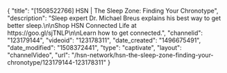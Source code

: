 {
    "title": "[1508522766] HSN | The Sleep Zone: Finding Your Chronotype",
    "description": "Sleep expert Dr. Michael Breus explains his best way to get better sleep.\n\nShop HSN Connected Life at https:\/\/goo.gl\/sjTNLP\n\nLearn how to get connected.",
    "channelid": "123179144",
    "videoid": "123178311",
    "date_created": "1496675491",
    "date_modified": "1508372441",
    "type": "captivate",
    "layout": "channelVideo",
    "url": "\/hsn-network\/hsn-the-sleep-zone-finding-your-chronotype\/123179144-123178311"
}